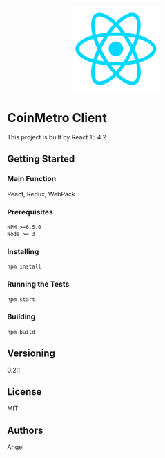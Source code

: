 <p align="center">
  <img src="./imgs/react.png" width="200" height="200"/>
</p>

# CoinMetro Client

This project is built by React 15.4.2

## Getting Started

### Main Function

React, Redux, WebPack

### Prerequisites

```
NPM >=6.5.0
Node >= 3
```

### Installing

```
npm install
```

### Running the Tests

```
npm start
```

### Building

```
npm build
```

## Versioning

0.2.1

## License

MIT

## Authors

Angel
